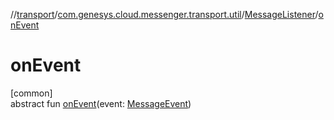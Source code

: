 //[transport](../../../index.md)/[com.genesys.cloud.messenger.transport.util](../index.md)/[MessageListener](index.md)/[onEvent](on-event.md)

# onEvent

[common]\
abstract fun [onEvent](on-event.md)(event: [MessageEvent](../../com.genesys.cloud.messenger.transport/-message-event/index.md))
